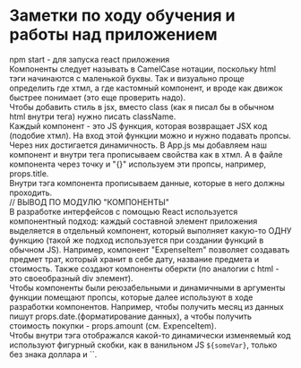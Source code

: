 # Заметки по ходу обучения и работы над приложением

npm start - для запуска react приложения
<br/>
Компоненты следует называть в CamelCase нотации, поскольку html тэги начинаются с маленькой буквы.
Так и визуально проще определить где хтмл, а где кастомный компонент, и вроде как движок быстрее понимает (это еще проверить надо).
<br/>
Чтобы добавить стиль в jsx, вместо class (как я писал бы в обычном html внутри тега) нужно писать className.
<br/>
Каждый компонент - это JS функция, которая возвращает JSX код (подобие хтмл). На вход этой функции можно и нужно подавать пропсы. Через них достигается динамичность. В App.js мы добавляем наш компонент и внутри тега прописываем свойства как в хтмл. А в файле компонента через точку и "{}" используем эти пропсы, например, props.title.
<br/>
Внутри тэга компонента прописываем данные, которые в него должны проходить.
<br/>
// ВЫВОД ПО МОДУЛЮ "КОМПОНЕНТЫ" <br/>
В разработке интерфейсов с помощью React используется компонентный подход: каждый составной элемент приложения выделяется в отдельный компонент, который выполняет какую-то ОДНУ функцию (такой же подход используется при создании функций в обычном JS). Например, компонент "ExpenseItem" позволяет создавать предмет трат, который хранит в себе дату, название предмета и стоимость. Также создают компоненты оберкти (по аналогии с html - это своеобразный div элемент).
<br/>
Чтобы компоненты были реюзабельными и динамичными в аргументы функции помещают пропсы, которые далее используют в ходе разработки компонентов. Например, чтобы получить месяц из данных пишут props.date.(форматирование данных), а чтобы получить стоимость покупки - props.amount (см. ExpenceItem).
<br/>
Чтобы внутри тэга отображался какой-то динамически изменяемый код используют фигурный скобки, как в ванильном JS `${someVar}`, только без знака доллара и ``.
